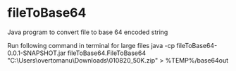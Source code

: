 # fileToBase64
Java program to convert file to base 64 encoded string

Run following command in terminal for large files
java -cp fileToBase64-0.0.1-SNAPSHOT.jar fileToBase64.FileToBase64 "C:\Users\overtomanu\Downloads\010820_50K.zip" > %TEMP%/base64out
